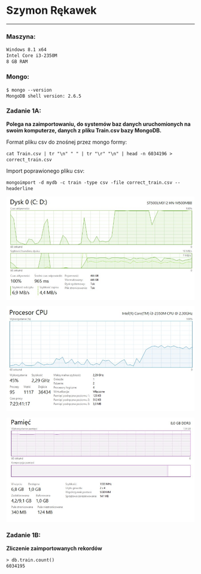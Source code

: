 # Szymon Rękawek
----
### Maszyna:
```
Windows 8.1 x64
Intel Core i3-2350M 
8 GB RAM
```

### Mongo:
```
$ mongo --version
MongoDB shell version: 2.6.5
```
### Zadanie 1A:
**Polega na zaimportowaniu, do systemów baz danych uruchomionych na swoim komputerze, danych z pliku Train.csv bazy MongoDB.**

Format pliku csv do znośnej przez mongo formy:
```
cat Train.csv | tr "\n" " " | tr "\r" "\n" | head -n 6034196 > correct_train.csv
```


Import poprawionego pliku csv:
```
mongoimport -d mydb -c train -type csv -file correct_train.csv --headerline
```

![alt tag](https://raw.githubusercontent.com/waveq/nosqlUG/master/screens/1A%20hdd.jpg?token=ABKxe1yjmn0aRp5LoKKymlg6uOE3tj45ks5Ua5NSwA%3D%3D)

![alt tag](https://raw.githubusercontent.com/waveq/nosqlUG/master/screens/1A%20cpu.jpg?token=ABKxe5-FInt7NepRp0BGUl39HguS5Qi2ks5Ua5NzwA%3D%3D)

![alt tag](https://raw.githubusercontent.com/waveq/nosqlUG/master/screens/1A%20RAM.jpg?token=ABKxexaoSMMzNxqZvHhHb9luHNh51Rgjks5Ua5OFwA%3D%3D)

### Zadanie 1B:
**Zliczenie zaimportowanych rekordów**
```
> db.train.count()
6034195
```
